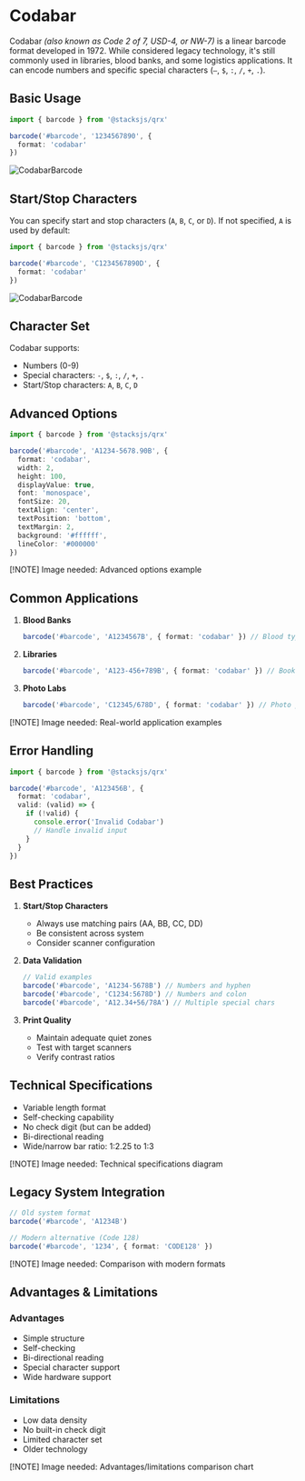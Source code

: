 # Codabar

Codabar _(also known as Code 2 of 7, USD-4, or NW-7)_ is a linear barcode format developed in 1972. While considered legacy technology, it's still commonly used in libraries, blood banks, and some logistics applications. It can encode numbers and specific special characters (`–`, `$`, `:`, `/`, `+`, `.`).

## Basic Usage

```ts
import { barcode } from '@stacksjs/qrx'

barcode('#barcode', '1234567890', {
  format: 'codabar'
})
```

![CodabarBarcode](http://i.imgur.com/nzAVIl3.png)

## Start/Stop Characters

You can specify start and stop characters (`A`, `B`, `C`, or `D`). If not specified, `A` is used by default:

```ts
import { barcode } from '@stacksjs/qrx'

barcode('#barcode', 'C1234567890D', {
  format: 'codabar'
})
```

![CodabarBarcode](http://i.imgur.com/TEdMAqp.png)

## Character Set

Codabar supports:
- Numbers (0-9)
- Special characters: `-`, `$`, `:`, `/`, `+`, `.`
- Start/Stop characters: `A`, `B`, `C`, `D`

## Advanced Options

```ts
import { barcode } from '@stacksjs/qrx'

barcode('#barcode', 'A1234-5678.90B', {
  format: 'codabar',
  width: 2,
  height: 100,
  displayValue: true,
  font: 'monospace',
  fontSize: 20,
  textAlign: 'center',
  textPosition: 'bottom',
  textMargin: 2,
  background: '#ffffff',
  lineColor: '#000000'
})
```

[!NOTE] Image needed: Advanced options example

## Common Applications

1. **Blood Banks**
   ```ts
   barcode('#barcode', 'A1234567B', { format: 'codabar' }) // Blood type labeling
   ```

2. **Libraries**
   ```ts
   barcode('#barcode', 'A123-456+789B', { format: 'codabar' }) // Book tracking
   ```

3. **Photo Labs**
   ```ts
   barcode('#barcode', 'C12345/678D', { format: 'codabar' }) // Photo processing
   ```

[!NOTE] Image needed: Real-world application examples

## Error Handling

```ts
import { barcode } from '@stacksjs/qrx'

barcode('#barcode', 'A123456B', {
  format: 'codabar',
  valid: (valid) => {
    if (!valid) {
      console.error('Invalid Codabar')
      // Handle invalid input
    }
  }
})
```

## Best Practices

1. **Start/Stop Characters**
   - Always use matching pairs (AA, BB, CC, DD)
   - Be consistent across system
   - Consider scanner configuration

2. **Data Validation**
   ```ts
   // Valid examples
   barcode('#barcode', 'A1234-5678B') // Numbers and hyphen
   barcode('#barcode', 'C1234:5678D') // Numbers and colon
   barcode('#barcode', 'A12.34+56/78A') // Multiple special chars
   ```

3. **Print Quality**
   - Maintain adequate quiet zones
   - Test with target scanners
   - Verify contrast ratios

## Technical Specifications

- Variable length format
- Self-checking capability
- No check digit (but can be added)
- Bi-directional reading
- Wide/narrow bar ratio: 1:2.25 to 1:3

[!NOTE] Image needed: Technical specifications diagram

## Legacy System Integration

```ts
// Old system format
barcode('#barcode', 'A1234B')

// Modern alternative (Code 128)
barcode('#barcode', '1234', { format: 'CODE128' })
```

[!NOTE] Image needed: Comparison with modern formats

## Advantages & Limitations

### Advantages

- Simple structure
- Self-checking
- Bi-directional reading
- Special character support
- Wide hardware support

### Limitations

- Low data density
- No built-in check digit
- Limited character set
- Older technology

[!NOTE] Image needed: Advantages/limitations comparison chart

